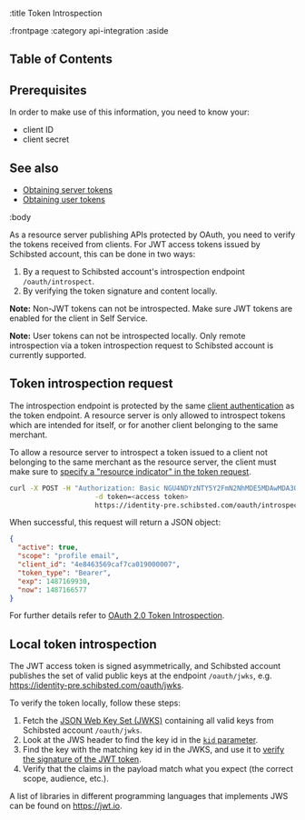 :title Token Introspection

:frontpage
:category api-integration
:aside
## Table of Contents

<spid-toc></spid-toc>

## Prerequisites

In order to make use of this information, you need to know your:

- client ID
- client secret


## See also

- [Obtaining server tokens](/authentication/#obtaining-a-server-token)
- [Obtaining user tokens](/authentication/#obtaining-a-user-token)

:body

As a resource server publishing APIs protected by OAuth, you need to verify the tokens
received from clients. For JWT access tokens issued by Schibsted account, this can be done in two ways:

1. By a request to Schibsted account's introspection endpoint `/oauth/introspect`.
1. By verifying the token signature and content locally.

**Note:** Non-JWT tokens can not be introspected. Make sure JWT tokens are enabled for the client in Self Service.

**Note:** User tokens can not be introspected locally. Only remote introspection via a token introspection request
to Schibsted account is currently supported.

## Token introspection request

The introspection endpoint is protected by the same [client authentication](/authentication/#client-authentication) as
the token endpoint. A resource server is only allowed to introspect tokens which are intended for itself, or for another
client belonging to the same merchant.

To allow a resource server to introspect a token issued to a client not belonging to the same merchant as the resource
server, the client must make sure to [specify a "resource indicator" in the token request](/authentication/).

```sh
curl -X POST -H "Authorization: Basic NGU4NDYzNTY5Y2FmN2NhMDE5MDAwMDA3OmZvb2Jhcg"\
                     -d token=<access token>
                     https://identity-pre.schibsted.com/oauth/introspect
```

When successful, this request will return a JSON object:

```json
{
  "active": true,
  "scope": "profile email",
  "client_id": "4e8463569caf7ca019000007",
  "token_type": "Bearer",
  "exp": 1487169930,
  "now": 1487166577
}
```

For further details refer to
[OAuth 2.0 Token Introspection](https://tools.ietf.org/html/rfc7662).


## Local token introspection

The JWT access token is signed asymmetrically, and Schibsted account publishes the set of valid public keys at the
endpoint `/oauth/jwks`, e.g. https://identity-pre.schibsted.com/oauth/jwks.

To verify the token locally, follow these steps:

1. Fetch the [JSON Web Key Set (JWKS)](https://tools.ietf.org/html/rfc7517#section-5) containing all valid keys from 
   Schibsted account `/oauth/jwks`.
1. Look at the JWS header to find the key id in the [`kid` parameter](https://tools.ietf.org/html/rfc7515#section-4.1.4).
1. Find the key with the matching key id in the JWKS, and use it to 
   [verify the signature of the JWT token](https://tools.ietf.org/html/rfc7515#section-5.2).
1. Verify that the claims in the payload match what you expect (the correct scope, audience, etc.).


A list of libraries in different programming languages that implements JWS can be found on https://jwt.io.
